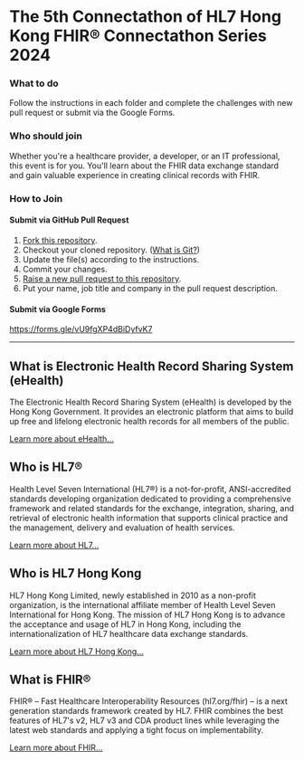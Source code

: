 # The 5th Connectathon of HL7 Hong Kong FHIR® Connectathon Series 2024

### What to do

Follow the instructions in each folder and complete the challenges with new pull request or submit via the Google Forms.

### Who should join

Whether you're a healthcare provider, a developer, or an IT professional, this event is for you. You'll learn about the FHIR data exchange standard and gain valuable experience in creating clinical records with FHIR.

### How to Join

#### Submit via GitHub Pull Request

1. [Fork this repository](https://docs.github.com/en/get-started/quickstart/fork-a-repo#forking-a-repository).
2. Checkout your cloned repository. ([What is Git?](https://git-scm.com/))
3. Update the file(s) according to the instructions.
4. Commit your changes.
5. [Raise a new pull request to this repository](https://docs.github.com/en/pull-requests/collaborating-with-pull-requests/proposing-changes-to-your-work-with-pull-requests/creating-a-pull-request-from-a-fork).
6. Put your name, job title and company in the pull request description.

#### Submit via Google Forms

https://forms.gle/vU9fgXP4dBiDyfvK7

---

## What is Electronic Health Record Sharing System (eHealth)

The Electronic Health Record Sharing System (eHealth) is developed by the Hong Kong Government. It provides an electronic platform that aims to build up free and lifelong electronic health records for all members of the public.

[Learn more about eHealth...](https://ehealth.gov.hk)

## Who is HL7®

Health Level Seven International (HL7®) is a not-for-profit, ANSI-accredited standards developing organization dedicated to providing a comprehensive framework and related standards for the exchange, integration, sharing, and retrieval of electronic health information that supports clinical practice and the management, delivery and evaluation of health services.

[Learn more about HL7...](https://www.hl7.org/about/index.cfm)

## Who is HL7 Hong Kong

HL7 Hong Kong Limited, newly established in 2010 as a non-profit organization, is the international affiliate member of Health Level Seven International for Hong Kong. The mission of HL7 Hong Kong is to advance the acceptance and usage of HL7 in Hong Kong, including the internationalization of HL7 healthcare data exchange standards.

[Learn more about HL7 Hong Kong...](https://hl7.org.hk/)

## What is FHIR®

FHIR® – Fast Healthcare Interoperability Resources (hl7.org/fhir) – is a next generation standards framework created by HL7. FHIR combines the best features of HL7's v2, HL7 v3 and CDA product lines while leveraging the latest web standards and applying a tight focus on implementability.

[Learn more about FHIR...](https://hl7.org/fhir/summary.html)
